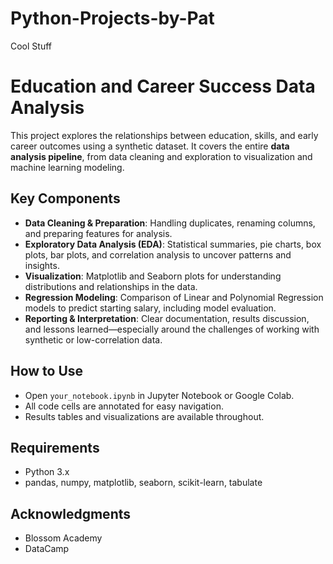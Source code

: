 # Python-Projects-by-Pat
Cool Stuff
# Education and Career Success Data Analysis

This project explores the relationships between education, skills, and early career outcomes using a synthetic dataset. It covers the entire **data analysis pipeline**, from data cleaning and exploration to visualization and machine learning modeling.

## Key Components

- **Data Cleaning & Preparation**: Handling duplicates, renaming columns, and preparing features for analysis.
- **Exploratory Data Analysis (EDA)**: Statistical summaries, pie charts, box plots, bar plots, and correlation analysis to uncover patterns and insights.
- **Visualization**: Matplotlib and Seaborn plots for understanding distributions and relationships in the data.
- **Regression Modeling**: Comparison of Linear and Polynomial Regression models to predict starting salary, including model evaluation.
- **Reporting & Interpretation**: Clear documentation, results discussion, and lessons learned—especially around the challenges of working with synthetic or low-correlation data.

## How to Use

- Open `your_notebook.ipynb` in Jupyter Notebook or Google Colab.
- All code cells are annotated for easy navigation.
- Results tables and visualizations are available throughout.

## Requirements

- Python 3.x
- pandas, numpy, matplotlib, seaborn, scikit-learn, tabulate

## Acknowledgments

- Blossom Academy
- DataCamp
